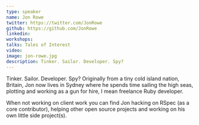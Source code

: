 ```yaml
---
type: speaker
name: Jon Rowe
twitter: https://twitter.com/JonRowe
github: https://github.com/JonRowe
linkedin: 
workshops:
talks: Tales of Interest
video: 
image: jon-rowe.jpg
description: Tinker. Sailor. Developer. Spy?
---
```


Tinker. Sailor. Developer. Spy? Originally from a tiny cold island nation, Britain, Jon now lives in Sydney where he spends time sailing the high seas, plotting and working as a gun for hire, I mean freelance Ruby developer.

When not working on client work you can find Jon hacking on RSpec (as a core contributor), helping other open source projects and working on his own little side project(s).
